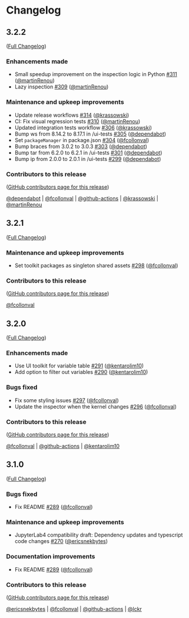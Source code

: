 # Changelog

<!-- <START NEW CHANGELOG ENTRY> -->

## 3.2.2

([Full Changelog](https://github.com/jupyterlab-contrib/jupyterlab-variableInspector/compare/v3.2.1...aecd6baa8ac0af81bb21a221c6b156ab84e161ae))

### Enhancements made

- Small speedup improvement on the inspection logic in Python [#311](https://github.com/jupyterlab-contrib/jupyterlab-variableInspector/pull/311) ([@martinRenou](https://github.com/martinRenou))
- Lazy inspection [#309](https://github.com/jupyterlab-contrib/jupyterlab-variableInspector/pull/309) ([@martinRenou](https://github.com/martinRenou))

### Maintenance and upkeep improvements

- Update release workflows [#314](https://github.com/jupyterlab-contrib/jupyterlab-variableInspector/pull/314) ([@krassowski](https://github.com/krassowski))
- CI: Fix visual regression tests [#310](https://github.com/jupyterlab-contrib/jupyterlab-variableInspector/pull/310) ([@martinRenou](https://github.com/martinRenou))
- Updated integration tests workflow [#306](https://github.com/jupyterlab-contrib/jupyterlab-variableInspector/pull/306) ([@krassowski](https://github.com/krassowski))
- Bump ws from 8.14.2 to 8.17.1 in /ui-tests [#305](https://github.com/jupyterlab-contrib/jupyterlab-variableInspector/pull/305) ([@dependabot](https://github.com/dependabot))
- Set `packageManager` in package.json [#304](https://github.com/jupyterlab-contrib/jupyterlab-variableInspector/pull/304) ([@fcollonval](https://github.com/fcollonval))
- Bump braces from 3.0.2 to 3.0.3 [#303](https://github.com/jupyterlab-contrib/jupyterlab-variableInspector/pull/303) ([@dependabot](https://github.com/dependabot))
- Bump tar from 6.2.0 to 6.2.1 in /ui-tests [#301](https://github.com/jupyterlab-contrib/jupyterlab-variableInspector/pull/301) ([@dependabot](https://github.com/dependabot))
- Bump ip from 2.0.0 to 2.0.1 in /ui-tests [#299](https://github.com/jupyterlab-contrib/jupyterlab-variableInspector/pull/299) ([@dependabot](https://github.com/dependabot))

### Contributors to this release

([GitHub contributors page for this release](https://github.com/jupyterlab-contrib/jupyterlab-variableInspector/graphs/contributors?from=2024-01-23&to=2024-08-30&type=c))

[@dependabot](https://github.com/search?q=repo%3Ajupyterlab-contrib%2Fjupyterlab-variableInspector+involves%3Adependabot+updated%3A2024-01-23..2024-08-30&type=Issues) | [@fcollonval](https://github.com/search?q=repo%3Ajupyterlab-contrib%2Fjupyterlab-variableInspector+involves%3Afcollonval+updated%3A2024-01-23..2024-08-30&type=Issues) | [@github-actions](https://github.com/search?q=repo%3Ajupyterlab-contrib%2Fjupyterlab-variableInspector+involves%3Agithub-actions+updated%3A2024-01-23..2024-08-30&type=Issues) | [@krassowski](https://github.com/search?q=repo%3Ajupyterlab-contrib%2Fjupyterlab-variableInspector+involves%3Akrassowski+updated%3A2024-01-23..2024-08-30&type=Issues) | [@martinRenou](https://github.com/search?q=repo%3Ajupyterlab-contrib%2Fjupyterlab-variableInspector+involves%3AmartinRenou+updated%3A2024-01-23..2024-08-30&type=Issues)

<!-- <END NEW CHANGELOG ENTRY> -->

## 3.2.1

([Full Changelog](https://github.com/jupyterlab-contrib/jupyterlab-variableInspector/compare/v3.2.0...e200a2bf9bdb0cdd9a12dd7885cab532a1dacef3))

### Maintenance and upkeep improvements

- Set toolkit packages as singleton shared assets [#298](https://github.com/jupyterlab-contrib/jupyterlab-variableInspector/pull/298) ([@fcollonval](https://github.com/fcollonval))

### Contributors to this release

([GitHub contributors page for this release](https://github.com/jupyterlab-contrib/jupyterlab-variableInspector/graphs/contributors?from=2024-01-23&to=2024-01-23&type=c))

[@fcollonval](https://github.com/search?q=repo%3Ajupyterlab-contrib%2Fjupyterlab-variableInspector+involves%3Afcollonval+updated%3A2024-01-23..2024-01-23&type=Issues)

## 3.2.0

([Full Changelog](https://github.com/jupyterlab-contrib/jupyterlab-variableInspector/compare/v3.1.0...e71150e553c55db1815b015409d98dc1ad609730))

### Enhancements made

- Use UI toolkit for variable table [#291](https://github.com/jupyterlab-contrib/jupyterlab-variableInspector/pull/291) ([@kentarolim10](https://github.com/kentarolim10))
- Add option to filter out variables [#290](https://github.com/jupyterlab-contrib/jupyterlab-variableInspector/pull/290) ([@kentarolim10](https://github.com/kentarolim10))

### Bugs fixed

- Fix some styling issues [#297](https://github.com/jupyterlab-contrib/jupyterlab-variableInspector/pull/297) ([@fcollonval](https://github.com/fcollonval))
- Update the inspector when the kernel changes [#296](https://github.com/jupyterlab-contrib/jupyterlab-variableInspector/pull/296) ([@fcollonval](https://github.com/fcollonval))

### Contributors to this release

([GitHub contributors page for this release](https://github.com/jupyterlab-contrib/jupyterlab-variableInspector/graphs/contributors?from=2023-11-04&to=2024-01-22&type=c))

[@fcollonval](https://github.com/search?q=repo%3Ajupyterlab-contrib%2Fjupyterlab-variableInspector+involves%3Afcollonval+updated%3A2023-11-04..2024-01-22&type=Issues) | [@github-actions](https://github.com/search?q=repo%3Ajupyterlab-contrib%2Fjupyterlab-variableInspector+involves%3Agithub-actions+updated%3A2023-11-04..2024-01-22&type=Issues) | [@kentarolim10](https://github.com/search?q=repo%3Ajupyterlab-contrib%2Fjupyterlab-variableInspector+involves%3Akentarolim10+updated%3A2023-11-04..2024-01-22&type=Issues)

## 3.1.0

([Full Changelog](https://github.com/jupyterlab-contrib/jupyterlab-variableInspector/compare/v3.0.7...13134a81cc4c78b40f52e8b7a8b2b2f4a0b42a4b))

### Bugs fixed

- Fix README [#289](https://github.com/jupyterlab-contrib/jupyterlab-variableInspector/pull/289) ([@fcollonval](https://github.com/fcollonval))

### Maintenance and upkeep improvements

- JupyterLab4 compatibility draft: Dependency updates and typescript code changes [#270](https://github.com/jupyterlab-contrib/jupyterlab-variableInspector/pull/270) ([@ericsnekbytes](https://github.com/ericsnekbytes))

### Documentation improvements

- Fix README [#289](https://github.com/jupyterlab-contrib/jupyterlab-variableInspector/pull/289) ([@fcollonval](https://github.com/fcollonval))

### Contributors to this release

([GitHub contributors page for this release](https://github.com/jupyterlab-contrib/jupyterlab-variableInspector/graphs/contributors?from=2021-04-10&to=2023-11-04&type=c))

[@ericsnekbytes](https://github.com/search?q=repo%3Ajupyterlab-contrib%2Fjupyterlab-variableInspector+involves%3Aericsnekbytes+updated%3A2021-04-10..2023-11-04&type=Issues) | [@fcollonval](https://github.com/search?q=repo%3Ajupyterlab-contrib%2Fjupyterlab-variableInspector+involves%3Afcollonval+updated%3A2021-04-10..2023-11-04&type=Issues) | [@github-actions](https://github.com/search?q=repo%3Ajupyterlab-contrib%2Fjupyterlab-variableInspector+involves%3Agithub-actions+updated%3A2021-04-10..2023-11-04&type=Issues) | [@lckr](https://github.com/search?q=repo%3Ajupyterlab-contrib%2Fjupyterlab-variableInspector+involves%3Alckr+updated%3A2021-04-10..2023-11-04&type=Issues)
